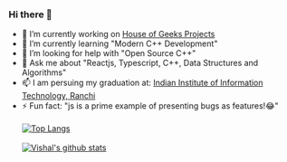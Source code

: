 ### Hi there 👋

- 🔭 I’m currently working on [House of Geeks Projects](https://github.com/houseofgeeks)
- 🌱 I’m currently learning "Modern C++ Development"
- 🤔 I’m looking for help with "Open Source C++"
- 💬 Ask me about "Reactjs, Typescript, C++, Data Structures and Algorithms"
- 📫 I am persuing my graduation at: [Indian Institute of Information Technology, Ranchi](iiitranchi.ac.in)
- ⚡ Fun fact: "js is a prime example of presenting bugs as features!😂"
<br><br>
[![Top Langs](https://github-readme-stats.vercel.app/api/top-langs/?username=Vishal19111999)](https://github.com/anuraghazra/github-readme-stats)
<br><br>
[![Vishal's github stats](https://github-readme-stats.vercel.app/api?username=Vishal19111999)](https://github.com/anuraghazra/github-readme-stats)
